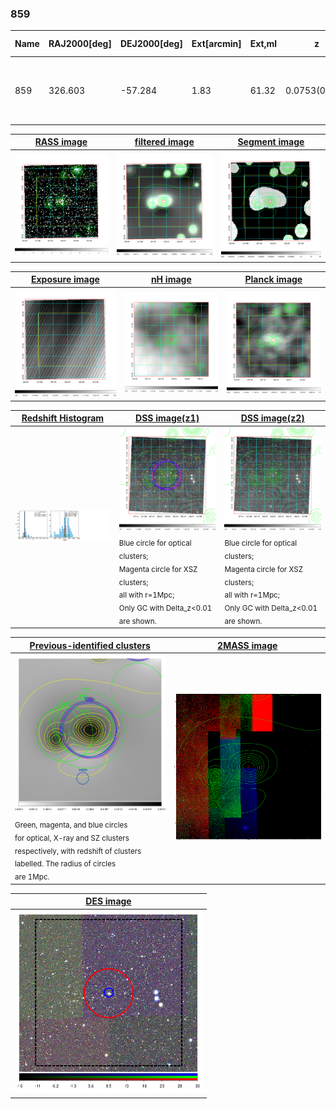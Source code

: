 <div STYLE="page-break-after: always;"></div>

### 859

|Name|RAJ2000[deg]|DEJ2000[deg] |Ext[arcmin]| Ext,ml | z | z_src| C|GC(XSZ,Delta_z<0.01)| GC(OPT,Delta_z<0.01)|GC| R_sig[arcmin] | R500[arcmin] | R500[Mpc]| CRsig[c/s] | CR500[c/s] |L500[1E44 erg/s]|F500[1E-12 erg/s/cm^2]| M500[1E14 Msun]|Tx[keV]|Cnt_sig|Beta|Rc[arcmin]|Comment|Alias|
|---|---|---|---|---|---|------|---|--------|---------|----------|---|---|---|---|---|---|---|---|---|---|---|---|---|---|
|859| 326.603| -57.284| 1.83| 61.32| 0.0753(0.005)| z1, z_xsz| B| MCXC, PSZ2, Tar, XB| A, N, W| A, MCXC, N, PSZ2, Tar, W, XB| 13.675| 10.970| 0.941| 0.451(0.052)| 0.436(0.050)| 1.149(0.079)| 8.264(0.565)| 2.54(0.09)| 3.90(0.08)| 133.5| 0.582(-0.052+0.080)| 2.496(-0.554+0.760)| -| k178|

|[RASS image](../image/859/859_img.pdf)|[filtered image](../image/859/859_fil.pdf)|[Segment image](../image/859/859_seg.pdf)|
|-------------------|--------------------|-------------------|
| <img src="../image/859/859_img.png" width="300">  | <img src="../image/859/859_fil.png" width="300">   | <img src="../image/859/859_seg.png" width="300">  |

|[Exposure image](../image/859/859_mex.pdf)| [nH image](../image/859/859_nh.pdf)| [Planck image](../image/859/859_p.pdf)|
|-------------------|--------------------|-------------------|
|<img src="../image/859/859_mex.png" width="300">   | <img src="../image/859/859_nh.png" width="300">    | <img src="../image/859/859_p.png" width="300"> |

|[Redshift Histogram](../image/859/859_zg.pdf) | [DSS image(z1)](../image/859/859_dss_z1.pdf)      |  [DSS image(z2)](../image/859/859_dss_z2.pdf)    |
|-------------------|--------------------|-------------------|
|<img src="../image/859/859_zg.png" width="300"> |<img src="../image/859/859_dss_z1.png" width="300"> <sub><br>Blue circle for optical clusters; <br>Magenta circle for XSZ clusters; <br>all with r=1Mpc; <br>Only GC with Delta_z<0.01 are shown. </sub>| <img src="../image/859/859_dss_z2.png" width="300"><sub><br>Blue circle for optical clusters; <br>Magenta circle for XSZ clusters; <br>all with r=1Mpc; <br>Only GC with Delta_z<0.01 are shown. </sub> |

|[Previous-identified clusters](../image/859/859_gc.pdf) | [2MASS image](../image/859/859_2mass.pdf)      |
|-------------------|-------------------|
|<img src=../image/859/859_gc.png width="300"> <br><sub>Green, magenta, and blue circles <br>for optical, X-ray and SZ clusters <br>respectively, with redshift of clusters <br>labelled. The radius of circles <br>are 1Mpc.</sub>|<img src="../image/859/859_2mass.png" width="300">  |

|[DES image](../image/859/859_des.pdf)   |
|-------------------|
| <img src="../image/859/859_des.png" width="300">  |
